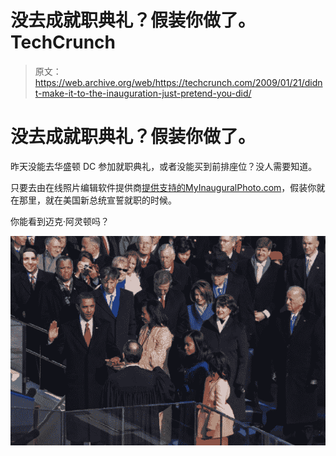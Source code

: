 # 没去成就职典礼？假装你做了。TechCrunch

> 原文：<https://web.archive.org/web/https://techcrunch.com/2009/01/21/didnt-make-it-to-the-inauguration-just-pretend-you-did/>

# 没去成就职典礼？假装你做了。

昨天没能去华盛顿 DC 参加就职典礼，或者没能买到前排座位？没人需要知道。

只要去由在线照片编辑软件提供商[提供支持的](https://web.archive.org/web/20230127034301/http://www.crunchbase.com/company/fotoflexer)[MyInauguralPhoto.com](https://web.archive.org/web/20230127034301/http://www.myinauguralphoto.com/)，假装你就在那里，就在美国新总统宣誓就职的时候。

你能看到迈克·阿灵顿吗？

![](img/93d8eb0e28df6313285cd3aee741fcfe.png)
